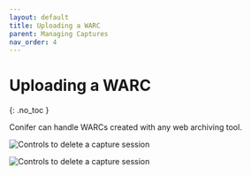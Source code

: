 ```yaml
---
layout: default
title: Uploading a WARC
parent: Managing Captures
nav_order: 4
---
```


# Uploading a WARC
{: .no_toc }

Conifer can handle WARCs created with any web archiving tool.

![Controls to delete a capture session](../../images/conifer-user-guide-017.jpeg)

![Controls to delete a capture session](../../images/conifer-user-guide-018.jpeg)

